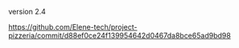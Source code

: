 version 2.4

https://github.com/Elene-tech/project-pizzeria/commit/d88ef0ce24f139954642d0467da8bce65ad9bd98
